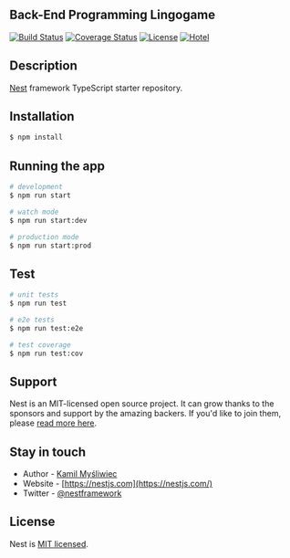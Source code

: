 
## Back-End Programming Lingogame

[![Build Status](https://travis-ci.com/Dannymos/bep-lingogame.svg?token=gpoU2vNdexLmEGF8p9c4&branch=master)](https://travis-ci.com/Dannymos/bep-lingogame)
[![Coverage Status](https://coveralls.io/repos/github/Dannymos/bep-lingogame/badge.svg?t=WsslOf)](https://coveralls.io/github/Dannymos/bep-lingogame)
[![License](https://img.shields.io/badge/License-MIT-success)](https://img.shields.io/badge/License-MIT-success)
[![Hotel](https://img.shields.io/badge/Hotel-Trivago-success)](https://img.shields.io/badge/Hotel-Trivago-success)

## Description

[Nest](https://github.com/nestjs/nest) framework TypeScript starter repository.

## Installation

```bash
$ npm install
```

## Running the app

```bash
# development
$ npm run start

# watch mode
$ npm run start:dev

# production mode
$ npm run start:prod
```

## Test

```bash
# unit tests
$ npm run test

# e2e tests
$ npm run test:e2e

# test coverage
$ npm run test:cov
```

## Support

Nest is an MIT-licensed open source project. It can grow thanks to the sponsors and support by the amazing backers. If you'd like to join them, please [read more here](https://docs.nestjs.com/support).

## Stay in touch

- Author - [Kamil Myśliwiec](https://twitter.com/kammysliwiec)
- Website - [https://nestjs.com](https://nestjs.com/)
- Twitter - [@nestframework](https://twitter.com/nestframework)

## License

  Nest is [MIT licensed](https://github.com/nestjs/nest/blob/master/LICENSE).
